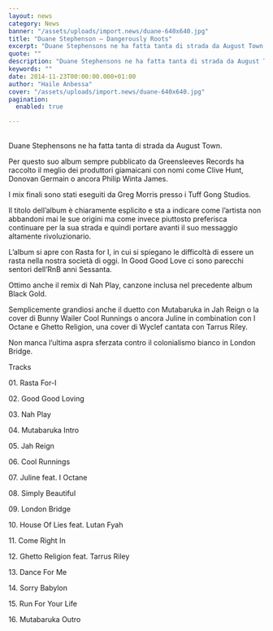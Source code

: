 ```yaml
---
layout: news
category: News
banner: "/assets/uploads/import.news/duane-640x640.jpg"
title: "Duane Stephenson – Dangerously Roots"
excerpt: "Duane Stephensons ne ha fatta tanta di strada da August Town.   Per questo suo album sempre pubblicato da Greensleeves Records ha raccolto il meglio dei produttori giamaicani con nomi come Clive Hunt, Donovan Germain o ancora Philip Winta James. I mix finali sono stati eseguiti da Greg Morris presso i Tuff Gong Studios. Il [&hellip"
quote: ""
description: "Duane Stephensons ne ha fatta tanta di strada da August Town.   Per questo suo album sempre pubblicato da Greensleeves Records ha raccolto il meglio dei produttori giamaicani con nomi come Clive Hunt, Donovan Germain o ancora Philip Winta James. I mix finali sono stati eseguiti da Greg Morris presso i Tuff Gong Studios. Il [&hellip"
keywords: ""
date: 2014-11-23T00:00:00.000+01:00
author: "Haile Anbessa"
cover: "/assets/uploads/import.news/duane-640x640.jpg"
pagination:
  enabled: true

---
```


[](https://hotmc.com/wp-content/uploads/2014/11/duane.jpg)  
Duane Stephensons ne ha fatta tanta di strada da August Town.

Per questo suo album sempre pubblicato da Greensleeves Records ha raccolto il meglio dei produttori giamaicani con nomi come Clive Hunt, Donovan Germain o ancora Philip Winta James.

I mix finali sono stati eseguiti da Greg Morris presso i Tuff Gong Studios.

Il titolo dell’album è chiaramente esplicito e sta a indicare come l’artista non abbandoni mai le sue origini ma come invece piuttosto preferisca continuare per la sua strada e quindi portare avanti il suo messaggio altamente rivoluzionario.

L’album si apre con Rasta for I, in cui si spiegano le difficoltà di essere un rasta nella nostra società di oggi. In Good Good Love ci sono parecchi sentori dell’RnB anni Sessanta.

Ottimo anche il remix di Nah Play, canzone inclusa nel precedente album Black Gold.

Semplicemente grandiosi anche il duetto con Mutabaruka in Jah Reign o la cover di Bunny Wailer Cool Runnings o ancora Juline in combination con I Octane e Ghetto Religion, una cover di Wyclef cantata con Tarrus Riley.

Non manca l’ultima aspra sferzata contro il colonialismo bianco in London Bridge.

Tracks

01\. Rasta For-I

02\. Good Good Loving

03\. Nah Play

04\. Mutabaruka Intro

05\. Jah Reign

06\. Cool Runnings

07\. Juline feat. I Octane

08\. Simply Beautiful

09\. London Bridge

10\. House Of Lies feat. Lutan Fyah

11\. Come Right In

12\. Ghetto Religion feat. Tarrus Riley

13\. Dance For Me

14\. Sorry Babylon

15\. Run For Your Life

16\. Mutabaruka Outro